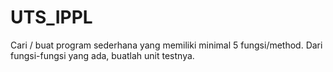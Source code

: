 # UTS_IPPL
Cari / buat program sederhana yang memiliki minimal 5 fungsi/method. Dari fungsi-fungsi yang ada, buatlah unit testnya.
